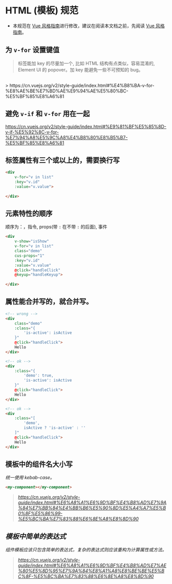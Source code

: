 # HTML (模板) 规范
- 本规范在 [Vue 风格指南](https://cn.vuejs.org/v2/style-guide/index.html)进行修改，建议在阅读本文档之前，先阅读 [Vue 风格指南](https://cn.vuejs.org/v2/style-guide/index.html)。

## 为 `v-for` 设置键值 <em class="rule-a"></em>

> 标签能加 key 的尽量加一个, 比如 HTML 结构有点类似，容易混淆的, Element UI 的 popover。加 key  能避免一些不可预知的 bug。
<br>
> https://cn.vuejs.org/v2/style-guide/index.html#%E4%B8%BA-v-for-%E8%AE%BE%E7%BD%AE%E9%94%AE%E5%80%BC-%E5%BF%85%E8%A6%81

## 避免 `v-if` 和 `v-for` 用在一起 <em class="rule-a"></em>
https://cn.vuejs.org/v2/style-guide/index.html#%E9%81%BF%E5%85%8D-v-if-%E5%92%8C-v-for-%E7%94%A8%E5%9C%A8%E4%B8%80%E8%B5%B7-%E5%BF%85%E8%A6%81

## 标签属性有三个或以上的，需要换行写 <em class="rule-a"></em>
```html
<div
    v-for="v in list"
    :key="v.id"
    :value="v.value">
    
</div>
```

## 元素特性的顺序 <em class="rule-a"></em>
顺序为：，指令, props(带 `:` 在不带 `:` 的后面), 事件
```html
<div
    v-show="isShow"
    v-for="v in list"
    class="demo"
    cus-props="1"
    :key="v.id"
    :value="v.value"
    @click="handleClick"
    @keyup="handleKeyup">
    
</div>
```

## 属性能合并写的，就合并写。<em class="rule-a"></em>

```html
<!-- wrong -->
<div
    class="demo"
    :class="{
        'is-active': isActive
    }"
    @click="handleClick">
    Hello
</div>

<!-- ok -->
<div
    :class="{
        'demo': true,
        'is-active': isActive
    }"
    @click="handleClick">
    Hello
</div>

<!-- ok -->
<div
    :class="[
        'demo',
        isActive ? 'is-active' : ''
    ]"
    @click="handleClick">
    Hello
</div>
```

## 模板中的组件名大小写 <em class="rule-b"><em>
统一使用 kebab-case。
```html
<my-component></my-component>
```
> https://cn.vuejs.org/v2/style-guide/index.html#%E6%A8%A1%E6%9D%BF%E4%B8%AD%E7%9A%84%E7%BB%84%E4%BB%B6%E5%90%8D%E5%A4%A7%E5%B0%8F%E5%86%99-%E5%BC%BA%E7%83%88%E6%8E%A8%E8%8D%90

## 模板中简单的表达式 <em class="rule-b"><em>
组件模板应该只包含简单的表达式，复杂的表达式则应该重构为计算属性或方法。
> https://cn.vuejs.org/v2/style-guide/index.html#%E6%A8%A1%E6%9D%BF%E4%B8%AD%E7%AE%80%E5%8D%95%E7%9A%84%E8%A1%A8%E8%BE%BE%E5%BC%8F-%E5%BC%BA%E7%83%88%E6%8E%A8%E8%8D%90
